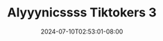 --- 
title: "Alyyynicssss Tiktokers 3"
description: "  bokeh Alyyynicssss Tiktokers 3 simontok   baru"
date: 2024-07-10T02:53:01-08:00
file_code: "a64zzwakwqq4"
draft: false
cover: "6txpvzk60mhz8qjv.jpg"
tags: ["Alyyynicssss", "Tiktokers", "bokep-indo", "bokep-viral", "bokep-ig"]
length: 146
fld_id: "1482597"
foldername: "Alyyynicssss"
categories: ["Alyyynicssss"]
views: 0
---